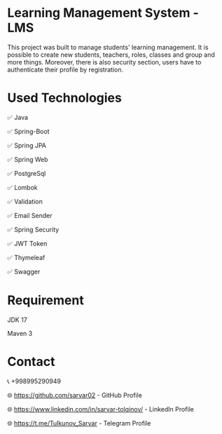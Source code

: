 # Learning Management System - LMS
This project was built to manage students' learning management. It is possible to create new students, teachers, roles, classes and group and more things. Moreover, there is also security section, users have to authenticate their profile by registration.

# Used Technologies
✅  Java

✅  Spring-Boot

✅  Spring JPA

✅  Spring Web

✅  PostgreSql

✅  Lombok

✅  Validation

✅  Email Sender

✅  Spring Security

✅  JWT Token

✅  Thymeleaf

✅  Swagger

# Requirement
  JDK 17
  
  Maven 3
  
# Contact
📞  +998995290949

🌐 https://github.com/sarvar02 - GitHub Profile

🌐 https://www.linkedin.com/in/sarvar-tolqinov/ - LinkedIn Profile

🌐 https://t.me/Tulkunov_Sarvar - Telegram Profile
